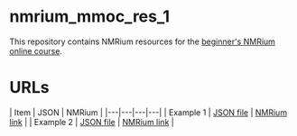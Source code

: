 # nmrium_mmoc_res_1

This repository contains NMRium resources for the [beginner's NMRium online course](https://olat.vcrp.de/url/RepositoryEntry/3416294388).

# URLs

| Item | JSON | NMRium |
|---|---|---|---|
| Example 1 | [JSON file](https://jliermann.github.io/nmrium_mmoc_res_1/toc1.json) | [NMRium link](https://www.nmrium.org/nmrium#?toc=https://jliermann.github.io/nmrium_mmoc_res_1/toc1.json) |
| Example 2 | [JSON file](https://jliermann.github.io/nmrium_mmoc_res_1/toc2.json) | [NMRium link](https://www.nmrium.org/nmrium#?toc=https://jliermann.github.io/nmrium_mmoc_res_1/toc2.json) |